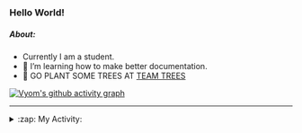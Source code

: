 ### Hello World!

##### About:
- Currently I am a student.
- 🌱 I’m learning how to make better documentation.
- 🌱 GO PLANT SOME TREES AT [TEAM TREES](https://teamtrees.org/)

[![Vyom's github activity graph](https://activity-graph.herokuapp.com/graph?username=Vyvy-vi)](https://github.com/ashutosh00710/github-readme-activity-graph)

---
<details>
  <summary>:zap: My Activity:</summary>
  
<!--START_SECTION:waka-->
![Code Time](http://img.shields.io/badge/Code%20Time-930%20hrs%2045%20mins-blue)

**I'm a Night 🦉** 

```text
🌞 Morning    93 commits     ███░░░░░░░░░░░░░░░░░░░░░░   13.36% 
🌆 Daytime    169 commits    ██████░░░░░░░░░░░░░░░░░░░   24.28% 
🌃 Evening    229 commits    ████████░░░░░░░░░░░░░░░░░   32.9% 
🌙 Night      205 commits    ███████░░░░░░░░░░░░░░░░░░   29.45%

```
📅 **I'm Most Productive on Sunday** 

```text
Monday       101 commits    ███░░░░░░░░░░░░░░░░░░░░░░   14.51% 
Tuesday      112 commits    ████░░░░░░░░░░░░░░░░░░░░░   16.09% 
Wednesday    89 commits     ███░░░░░░░░░░░░░░░░░░░░░░   12.79% 
Thursday     101 commits    ███░░░░░░░░░░░░░░░░░░░░░░   14.51% 
Friday       103 commits    ███░░░░░░░░░░░░░░░░░░░░░░   14.8% 
Saturday     73 commits     ██░░░░░░░░░░░░░░░░░░░░░░░   10.49% 
Sunday       117 commits    ████░░░░░░░░░░░░░░░░░░░░░   16.81%

```


📊 **This Week I Spent My Time On** 

```text
🔥 Editors: 
VS Code                  14 hrs 1 min        █████████████████████████   100.0%

🐱‍💻 Projects: 
CSF                      6 hrs 17 mins       ███████████░░░░░░░░░░░░░░   44.9% 
github-readme-youtube-car4 hrs 25 mins       ████████░░░░░░░░░░░░░░░░░   31.56% 
file-utils               1 hr 10 mins        ██░░░░░░░░░░░░░░░░░░░░░░░   8.39% 
TEA-onboarding-bot       44 mins             █░░░░░░░░░░░░░░░░░░░░░░░░   5.32% 
praise                   41 mins             █░░░░░░░░░░░░░░░░░░░░░░░░   4.89%

```


 Last Updated on 20/10/2022 06:09:39 UTC
<!--END_SECTION:waka-->
</details>
